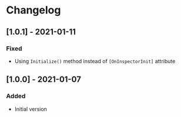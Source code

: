 # Changelog

## [1.0.1] - 2021-01-11
### Fixed
- Using `Initialize()` method instead of `[OnInspectorInit]` attribute

## [1.0.0] - 2021-01-07
### Added
- Initial version
